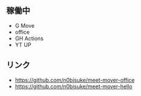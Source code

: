
## 稼働中

- G Move
- office
- GH Actions
- YT UP

## リンク

- https://github.com/n0bisuke/meet-mover-office
- https://github.com/n0bisuke/meet-mover-hello
